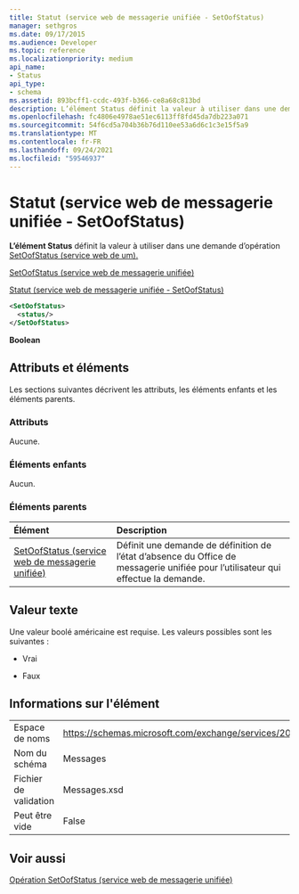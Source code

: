 ```yaml
---
title: Statut (service web de messagerie unifiée - SetOofStatus)
manager: sethgros
ms.date: 09/17/2015
ms.audience: Developer
ms.topic: reference
ms.localizationpriority: medium
api_name:
- Status
api_type:
- schema
ms.assetid: 893bcff1-ccdc-493f-b366-ce8a68c813bd
description: L’élément Status définit la valeur à utiliser dans une demande d’opération SetOofStatus (service web de um).
ms.openlocfilehash: fc4806e4978ae51ec6113ff8fd45da7db223a071
ms.sourcegitcommit: 54f6cd5a704b36b76d110ee53a6d6c1c3e15f5a9
ms.translationtype: MT
ms.contentlocale: fr-FR
ms.lasthandoff: 09/24/2021
ms.locfileid: "59546937"
---
```

# <a name="status-um-web-service---setoofstatus"></a>Statut (service web de messagerie unifiée - SetOofStatus)

**L’élément Status** définit la valeur à utiliser dans une demande d’opération [SetOofStatus (service web de um).](setoofstatus-operation-um-web-service.md) 
  
[SetOofStatus (service web de messagerie unifiée)](setoofstatus-um-web-service.md)
  
[Statut (service web de messagerie unifiée - SetOofStatus)](status-um-web-servicesetoofstatus.md)
  
```xml
<SetOofStatus>
  <status/>
</SetOofStatus>
```

 **Boolean**
## <a name="attributes-and-elements"></a>Attributs et éléments

Les sections suivantes décrivent les attributs, les éléments enfants et les éléments parents.
  
### <a name="attributes"></a>Attributs

Aucune.
  
### <a name="child-elements"></a>Éléments enfants

Aucun.
  
### <a name="parent-elements"></a>Éléments parents

|**Élément**|**Description**|
|:-----|:-----|
|[SetOofStatus (service web de messagerie unifiée)](setoofstatus-um-web-service.md) <br/> |Définit une demande de définition de l’état d’absence du Office de messagerie unifiée pour l’utilisateur qui effectue la demande.  <br/> |
   
## <a name="text-value"></a>Valeur texte

Une valeur boolé américaine est requise. Les valeurs possibles sont les suivantes :
  
- Vrai
    
- Faux
    
## <a name="element-information"></a>Informations sur l'élément

|||
|:-----|:-----|
|Espace de noms  <br/> |https://schemas.microsoft.com/exchange/services/2006/messages  <br/> |
|Nom du schéma  <br/> |Messages  <br/> |
|Fichier de validation  <br/> |Messages.xsd  <br/> |
|Peut être vide  <br/> |False  <br/> |
   
## <a name="see-also"></a>Voir aussi



[Opération SetOofStatus (service web de messagerie unifiée)](setoofstatus-operation-um-web-service.md)

